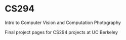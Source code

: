 # CS294
Intro to Computer Vision and Computation Photography

Final project pages for CS294 projects at UC Berkeley
